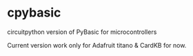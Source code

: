 # cpybasic
circuitpython version of PyBasic for microcontrollers

Current version work only for Adafruit titano & CardKB for now.